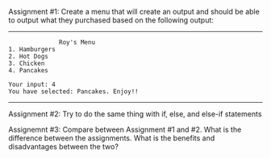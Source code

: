 Assignment #1:  Create a menu that will create an output and should be able 
                to output what they purchased based on the following output:
                
                  
____________________________________________________
                  Roy's Menu
    1. Hamburgers                                  
    2. Hot Dogs                                    
    3. Chicken                                     
    4. Pancakes                                    
                                                   
    Your input: 4                                  
    You have selected: Pancakes. Enjoy!!           
____________________________________________________






Assignment #2: Try to do the same thing with if, else, and else-if statements


Assignemnt #3: Compare between Assignment #1 and #2. What is the difference between
the assignments. What is the benefits and disadvantages between the two?

